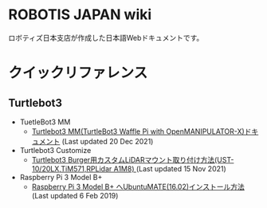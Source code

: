 # ROBOTIS JAPAN wiki
ロボティズ日本支店が作成した日本語Webドキュメントです。
# クイックリファレンス
## Turtlebot3

- TuetleBot3 MM
  - [Turtlebot3 MM(TurtleBot3 Waffle Pi with OpenMANIPULATOR-X)ドキュメント](https://github.com/ROBOTIS-JAPAN-GIT/robotis_japan_docs/tree/master/turtlebot3/turtlebot3mm) (Last updated 20 Dec 2021)
- Turtlebot3 Customize
  - [Turtlebot3 Burger用カスタムLiDARマウント取り付け方法(UST-10/20LX,TiM571,RPLidar A1M8) ](https://github.com/ROBOTIS-JAPAN-GIT/robotis_japan_docs/blob/master/turtlebot3/turtlebot3_customize/lidar_mount.md) (Last updated 15 Nov 2021)
- Raspberry Pi 3 Model B+
  - [Raspberry Pi 3 Model B+ へUbuntuMATE(16.02)インストール方法 ](https://github.com/ROBOTIS-JAPAN-GIT/robotis_japan_docs/blob/master/turtlebot3/raspberry_pi/raspi3bplus_install_ubuntu_mate.md) (Last updated 6 Feb 2019)
